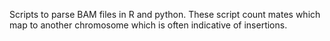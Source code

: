 
Scripts to parse BAM files in R and python.
These script count mates which map to another chromosome which is often indicative of insertions.


